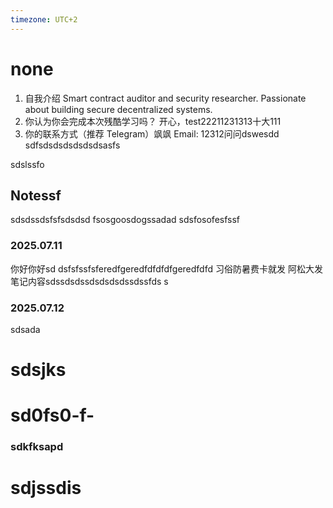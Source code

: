 ```yaml
---
timezone: UTC+2
---
```


# none

1. 自我介绍
   Smart contract auditor and security researcher. Passionate about building secure decentralized systems.
2. 你认为你会完成本次残酷学习吗？
   开心，test22211231313十大111
3. 你的联系方式（推荐 Telegram）飒飒
   Email: 12312问问dswesdd sdfsdsdsdsdsdsdsasfs

sdslssfo 
## Notessf
sdsdssdsfsfsdsdsd
fsosgoosdogssadad
sdsfosofesfssf
### 2025.07.11
你好你好sd dsfsfssfsferedfgeredfdfdfdfgeredfdfd
习俗防暑费卡就发 阿松大发
笔记内容sdssdsdssdsdsdsdssdssfds
s
### 2025.07.12
sdsada
# sdsjks 

# sd0fs0-f-



### sdkfksapd

# sdjssdis


